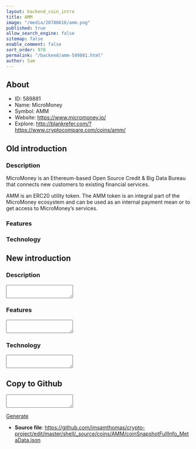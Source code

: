 ```yaml
---
layout: backend_coin_intro
title: AMM
image: "/media/20780616/amm.png"
published: true
allow_search_engine: false
sitemap: false
enable_comment: false
sort_order: 970
permalink: "/backend/amm-589881.html"
author: Sam
---
```


## About

- ID: 589881
- Name: MicroMoney
- Symbol: AMM
- Website: https://www.micromoney.io/
- Explore: http://blankrefer.com/?https://www.cryptocompare.com/coins/amm/


## Old introduction

### Description

<p><span>MicroMoney is an Ethereum-based Open Source Credit &amp; Big Data Bureau that connects new customers to existing financial services. </span></p><p>AMM is an ERC20 utility token. The AMM token is an integral part of the MicroMoney ecosystem and can be used as an internal payment mean or to get access to MicroMoney’s services.</p>

### Features


### Technology




## New introduction


### Description
<textarea id="meta_description" name="description"></textarea>

### Features
<textarea id="meta_features" name="features"></textarea>

### Technology
<textarea id="meta_technology" name="technology"></textarea>


## Copy to Github

<textarea id="coinsnapshotfullinfo_metadata"></textarea>

<a href="#gen" onclick="generateMetaDatJson()">Generate</a>

- **Source file**: <a href="https://github.com/imsamthomas/crypto-project/edit/master/shell/_source/coins/AMM/coinSnapshotFullInfo_MetaData.json">https://github.com/imsamthomas/crypto-project/edit/master/shell/_source/coins/AMM/coinSnapshotFullInfo_MetaData.json</a>

